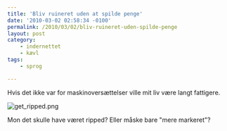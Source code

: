 ```yaml
---
title: 'Bliv ruineret uden at spilde penge'
date: '2010-03-02 02:58:34 -0100'
permalink: /2010/03/02/bliv-ruineret-uden-spilde-penge
layout: post
category:
    - indernettet
    - kævl
tags:
    - sprog

---
```

Hvis det ikke var for maskinoversættelser ville mit liv være langt fattigere.

![get_ripped.png](/images/get_ripped.png)

Mon det skulle have været ripped? Eller måske bare "mere markeret"?
